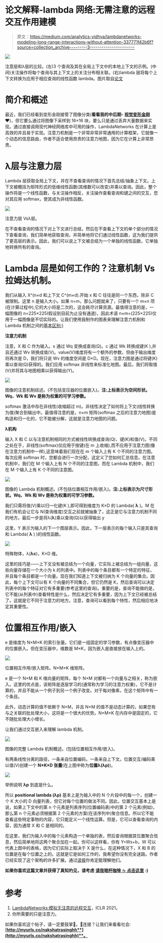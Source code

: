 # 论文解释-lambda 网络:无需注意的远程交互作用建模

> 原文：<https://medium.com/analytics-vidhya/lambdanetworks-modeling-long-range-interactions-without-attention-337771f42b6f?source=collection_archive---------3----------------------->

![](img/5716c03c8cb5e014740e458cbb3cd33c.png)

注意层和λ层的比较。(左)3 个查询及其在全局上下文中的本地上下文的示例。(中间)关注操作将每个查询与其上下文上的关注分布相关联。(右)lambda 层将每个上下文转换为应用于相应查询的线性函数 lambda。图片取自[论文](https://openreview.net/pdf?id=xTJEN-ggl1b)

# 简介和概述

最近，我们已经看到变形金刚接管了图像分类(**看看我的中后期-** [**视觉变形金刚**](/@nakshatradsml/vision-transformers-bye-bye-convolutions-e929d022e4ab) ❤️)，但它要么通过将图像下采样到 16×16 块，要么只是通过丢弃大量数据来实现。通过直接调用现代神经网络库中可用的操作，LambdaNetworks 在计算上是高效的并且易于实现。注意力机制是一个非常非常非常通用的计算框架，它就像一个动态的信息路由，作者不适合使用昂贵的注意力地图，因为它在计算上非常昂贵。

# λ层与注意力层

Lambda 层获取全局上下文，并在不查看查询的情况下首先总结/抽象上下文。上下文被概括为矩阵形式的低维线性函数(其维数可以改变)并乘以查询。因此，整个操作将是一个线性函数，与关注操作相反，关注操作查看查询和键之间的交互，您对其应用 softmax，使其成为非线性函数。

![](img/a894fe64cb164102efef0b536b267c38.png)

注意力层 Vsλ层。

在不查看查询的情况下对上下文进行总结，然后在不查看上下文的单个部分的情况下查看查询，我们简单地获取查询，并简单地将它们通过线性函数，这为我们提供了更高层的表示。因此，我们可以说上下文被总结为一个单独的线性函数，它单独地转换所有的查询。

# Lambda 层是如何工作的？注意机制 Vs 拉姆达机制。

我们从输入 X^(n×d 和上下文 C^(m×d).开始 x 和 C 往往是同一个东西，除非 C 被限制。这里 n 是输入大小。如果 n=m，那么问题就来了，只要有一个 m×n 项(在计算过程中),它的大小将是二次的，这会耗尽计算资源。最值得注意的是，一幅图像的 n=225×225(假设到目前为止没有通道)，因此术语 n×m=(225×225)仅用于一幅图像是不切实际的。让我们使用我制作的图表来理解注意力机制和 Lambda 机制之间的[基本区别:)](https://openreview.net/pdf?id=xTJEN-ggl1b)

**注意力机制**

注意，X 和 C 作为输入。x 通过 Wq 变换成查询(Q)。c 通过 Wk 转换成键(K ),并且还通过 Wv 转换成值(V)。value(V)维度将有一个额外的参数，但由于输出维度将再次是 D，我们将只说 Wv 的维度空间是 D×D。现在，注意力图是通过将键(K)乘以查询(Q)获得的。我们应用 softmax 非线性来标准化地图。最后，我们将取值(V)并将其与地图相乘以获得输出(Y)。

![](img/41e42ab928f92ebbb61bd551782430c5.png)

图像的注意机制综述。(不包括变压器的位置嵌入)。**注:上标表示为空间形状。Wq、Wk 和 Wv 是称为权重的可学习参数。**

softmax 激活中存在非线性(收缩超过 m)。非线性决定了如何将上下文(线性转换为值)聚合到输出中。最值得注意的是，n×m 矩阵(softmax 之后的注意力地图)是构造和归一化的，它不能被分解，这就是注意力地图的问题。

**λ机构**

输入 X 和 C 以与注意机制相同的方式被线性转换成查询(Q)、键(K)和值(V)。不同之处在于，非线性(softmax)仅应用于按键(在 m 上收缩),而不应用于注意力图(像在注意力机制中一样),这意味着我们现在在 m 个输入上有 K 个不同的注意力图。每次应用 softmax 时，您都会进行一次分配，这定义了您如何汇总信息。在注意机制中，我们在 M 个输入上有 N 个不同的注意图，而在 Lambda 机制中，我们在 M 个输入上有 K 个不同的注意图。

![](img/e951bcf4dfe6482345ae9af715d88038.png)

图像的 Lambda 机制概述。(不包括位置相互作用/嵌入)。**注:上标表示为尺寸形状。Wq、Wk 和 Wv 是称为权重的可学习参数。**

我们只需将值(V)乘以归一化键(K ),即可得到维度为 K×D 的 Lambda( **λ** )。M 在我们有机会让它与 N(查询维度)交互之前就被抽象了，这正是它与注意力机制不同的地方。最后一步是将λ(**λ**)乘以查询(Q)以获得输出 y

这里，Y 表示为输入的下一个图层表示。因此，下一层表示的每个输入只是其查询和 Lambda( **λ** ) )的线性函数。

![](img/93987164853df7fc4ecad791c62c1c09.png)

特殊物体，λ(**λc**)，K×D 维。

这里的技巧是——上下文没有被总结为一个向量，它实际上被总结为一组向量，这些向量存储在一个大小为 k 的列表中。列表中的每个条目都有一个特定的特征，并且每个条目都是一个向量。现在我们知道上下文被归纳为 K 个向量的集合。因此，每个上下文可以有 K 个向量的不同集合，但它仍然是 K，然后查询可以决定列表中的每个特征对它有多重要(参考这里的查询)。重要的是，查询不能做的是，它不能(从列表中)查看特性是什么，然后决定它有多重要，因为上下文已经被总结了。这就是它不同于注意力的地方。注意，查询可以看到每个特性，然后相应地决定其重要性。

# 位置相互作用/嵌入

e 是维度为 N×M×K 的索引张量。它们是一组固定的学习参数，有点像变压器中的位置嵌入。但在变压器中，维数是 M×K，因为嵌入是直接放在输入上的。

![](img/3830b8fcc444709b96dbf838fa59957b.png)

位置相互作用/嵌入矩阵。N×M×K 维矩阵。

e 是一个 N×M 和 K 维向量的矩阵，每个 N×M 对都有一个向量与之相关，称为嵌入。这里的优点是，该矩阵是逐层学习的(通常称为学习的注意力权重)，它不是计算的，并且不能从一个例子到另一个例子改变。对于每对像素，在这个矩阵中有一个条目。

此外，动态计算的值不依赖于 N×M，并且 N×M 的值不是动态计算的，如果您有与之关联的批处理大小，这将是一个很大的优势。N×M×K 在内存中是固定的，它不随批处理大小增长。

让我们通过交互嵌入来理解 lambda 机制。

![](img/3813010b50e918e38f57402d652c5f8f.png)

图像的完整 Lambda 机制概述。(包括位置相互作用/嵌入)。

有两条线性分离的路径，一条来自位置编码，一条来自上下文。位置交互/编码乘以值(V)创建一个 **N×K×D 张量**(在上图中称为**位置λ(λp)**)。

![](img/7914593835f2e3dfefcc895d7def1f46.png)

举例说明 **λp** 到底是什么。

所以 **positional lambda (λp)** 基本上是为输入中的 N 个片段中的每一个，创建一个 K 大小的 D 向量列表，但它对每个位置的做法不同。因此，位置交互基本上是说，如果上下文中的第 n 个元素是列表序列(位置编码表)中的第 2 个元素(例如)，那么第 n 个元素必须根据第 2 个元素的方案(在该序列中)聚合信息。所以它不能查看这些特定事物的内容，它只能定义一个线性运算。但是，它可以查看查询的内容，因为通常 X 和 C 是相同的。

在这里，我们为输入中的每个元素构造一个单独的表，然后查询根据其位置聚合信息，然后简单地将这两个聚合加在一起。你可以这样看，你有 Y=Wx+b，W 可以代表上图中的表格，因为它们实际上取决于 X 是什么，在这种情况下，X 和 B 的位置是在每个位置之上的。这就是它是如何工作的，我希望你没有完全迷路。作者已经实现了这个架构的许多扩展。通过[读报](https://openreview.net/pdf?id=xTJEN-ggl1b)你肯定能理解他们。

**如果你喜欢这篇文章并获得了真知灼见，请考虑** [**请我喝杯咖啡** ☕️ **点击这里**](https://www.buymeacoffee.com/nakshatrasinghh) **:)**

# 参考

1.  [LambdaNetworks:模拟无注意的远程交互](https://openreview.net/forum?id=xTJEN-ggl1b)，ICLR 2021。
2.  你所需要的只是注意力。

如果你喜欢这个帖子，请一定要鼓掌👏。💬连接？让我们来看看社会:[**http://myurls.co/nakshatrasinghh**](http://myurls.co/nakshatrasinghh)**。**